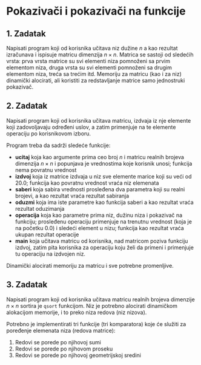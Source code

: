 # Pokazivači i pokazivači na funkcije

## 1. Zadatak

Napisati program koji od korisnika učitava niz dužine $n$ a kao rezultat izračunava i ispisuje matricu dimenzija $n \times n$.
Matrica se sastoji od sledećih vrsta: prva vrsta matrice su svi elementi niza pomnoženi sa prvim elementom niza, druga vrsta su svi elementi pomnoženi sa drugim elementom niza, treća sa trećim itd.
Memoriju za matricu (kao i za niz) dinamički alocirati, ali koristiti za  redstavljanje matrice samo jednostruki pokazivač.

## 2. Zadatak

Napisati program koji od korisnika učitava matricu, izdvaja iz nje elemente koji
zadovoljavaju određeni uslov, a zatim primenjuje na te elemente operaciju po
korisnikovom izboru.

Program treba da sadrži sledeće funkcije:
- __ucitaj__ koja kao argumente prima ceo broj $n$ i matricu realnih brojeva dimenzija $n \times n$ i popunjava je vrednostima koje korisnik unosi; funkcija nema povratnu vrednost
- __izdvoj__ koja iz matrice izdvaja u niz sve elemente marice koji su veći od $20.0$; funkcija kao povratnu vrednost vraća niz elemenata
- __saberi__ koja sabira vrednosti prosleđena dva parametra koji su realni brojevi, a kao rezultat vraća rezultat sabiranja
- __oduzmi__ koja ima iste parametre kao funkcija saberi a kao rezultat vraća rezultat oduzimanja
- __operacija__ koja kao parametre prima niz, dužinu niza i pokazivač na funkciju; prosleđenu operaciju primenjuje na trenutnu vrednost (koja je na početku $0.0$) i sledeći element u nizu; funkcija kao rezultat vraća ukupan rezultat operacije
- __main__ koja učitava matricu od korisnika, nad matricom poziva funkciju izdvoj, zatim pita korisnika za operaciju koju želi da primeni i primenjuje tu operaciju na izdvojen niz.

Dinamički alocirati memoriju za matricu i sve potrebne promenljive.

## 3. Zadatak

Napisati program koji od korisnika učitava matricu realnih brojeva dimenzije $n \times n$ sortira je `qsort` funkcijom.
Niz je potrebno alocirati dinamičkom alokacijom memorije, i to preko niza redova (niz nizova).

Potrebno je implementirati tri funkcije (tri komparatora) koje će služiti za poređenje elemenata niza (redova matrice):
1. Redovi se porede po njihovoj sumi
2. Redovi se porede po njihovom proseku
3. Redovi se porede po njihovoj geometrijskoj sredini
